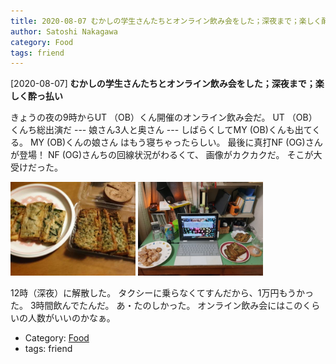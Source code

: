 ```yaml
---
title: 2020-08-07 むかしの学生さんたちとオンライン飲み会をした；深夜まで；楽しく酔っ払い
author: Satoshi Nakagawa
category: Food
tags: friend
---
```


[2020-08-07] **むかしの学生さんたちとオンライン飲み会をした；深夜まで；楽しく酔っ払い** 

 きょうの夜の9時からUT （OB）くん開催のオンライン飲み会だ。
UT （OB）くんち総出演だ ---
娘さん3人と奥さん ---
しばらくしてMY (OB)くんも出てくる。
MY (OB)くんの娘さん
はもう寝ちゃったらしい。
最後に真打NF (OG)さんが登場！
NF (OG)さんちの回線状況がわるくて、
画像がカクカクだ。
そこが大受けだった。

<img src="/pict/2020-08-07-nomikai-1.jpg" alt="" width="200"/>
<img src="/pict/2020-08-07-nomikai-2.jpg" alt="" width="200"/>

 12時（深夜）に解散した。
タクシーに乗らなくてすんだから、1万円もうかった。
3時間飲んでたんだ。
あ・たのしかった。
オンライン飲み会にはこのくらいの人数がいいのかなぁ。

- Category: [Food](https://merapano.github.io/categories.html#Food)
- tags: friend
